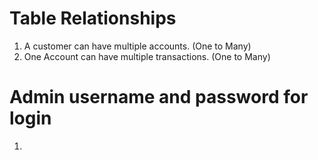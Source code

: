 # Table Relationships 
1. A customer can have multiple accounts. (One to Many)
2. One Account can have multiple transactions. (One to Many)

# Admin username and password for login 
1. 